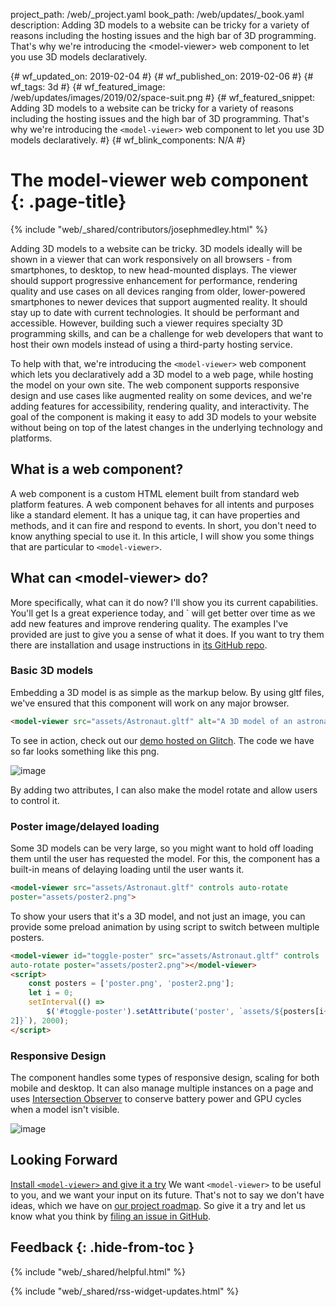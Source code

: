 project_path: /web/_project.yaml book_path: /web/updates/_book.yaml description: Adding 3D models to a website can be tricky for a variety of reasons including the hosting issues and the high bar of 3D programming. That's why we're introducing the &lt;model-viewer&gt; web component to let you use 3D models declaratively.

{# wf_updated_on: 2019-02-04 #} {# wf_published_on: 2019-02-06 #} {# wf_tags: 3d #} {# wf_featured_image: /web/updates/images/2019/02/space-suit.png #} {# wf_featured_snippet: Adding 3D models to a website can be tricky for a variety of reasons including the hosting issues and the high bar of 3D programming. That's why we're introducing the `<model-viewer>` web component to let you use 3D models declaratively. #} {# wf_blink_components: N/A #}

# The model-viewer web component {: .page-title}

{% include "web/_shared/contributors/josephmedley.html" %}

Adding 3D models to a website can be tricky. 3D models ideally will be shown in a viewer that can work responsively on all browsers - from smartphones, to desktop, to new head-mounted displays. The viewer should support progressive enhancement for performance, rendering quality and use cases on all devices ranging from older, lower-powered smartphones to newer devices that support augmented reality. It should stay up to date with current technologies. It should be performant and accessible. However, building such a viewer requires specialty 3D programming skills, and can be a challenge for web developers that want to host their own models instead of using a third-party hosting service.

To help with that, we're introducing the `<model-viewer>` web component which lets you declaratively add a 3D model to a web page, while hosting the model on your own site. The web component supports responsive design and use cases like augmented reality on some devices, and we're adding features for accessibility, rendering quality, and interactivity. The goal of the component is making it easy to add 3D models to your website without being on top of the latest changes in the underlying technology and platforms.

## What is a web component?

A web component is a custom HTML element built from standard web platform features. A web component behaves for all intents and purposes like a standard element. It has a unique tag, it can have properties and methods, and it can fire and respond to events. In short, you don't need to know anything special to use it. In this article, I will show you some things that are particular to `<model-viewer>`.

## What can &lt;model-viewer> do?

More specifically, what can it do now? I'll show you its current capabilities. You'll get Is a great experience today, and `<model-viewer> will get better over time as we add new features and improve rendering quality. The examples I've provided are just to give you a sense of what it does. If you want to try them there are installation and usage instructions in [its GitHub repo](https://github.com/GoogleWebComponents/model-viewer).

### Basic 3D models

Embedding a 3D model is as simple as the markup below. By using gltf files, we've ensured that this component will work on any major browser.

```html
<model-viewer src="assets/Astronaut.gltf" alt="A 3D model of an astronaut">
```

To see <model-viewer> in action, check out our [demo hosted on Glitch](https://model-viewer.glitch.me/). The code we have so far looks something like this png.

![image](/web/updates/images/2019/02/space-suit.png)

By adding two attributes, I can also make the model rotate and allow users to control it.

<model-viewer src="assets/Astronaut.gltf" controls auto-rotate>

### Poster image/delayed loading

Some 3D models can be very large, so you might want to hold off loading them until the user has requested the model. For this, the component has a built-in means of delaying loading until the user wants it.

```html
<model-viewer src="assets/Astronaut.gltf" controls auto-rotate
poster="assets/poster2.png">
```

To show your users that it's a 3D model, and not just an image, you can provide some preload animation by using script to switch between multiple posters.

```html
<model-viewer id="toggle-poster" src="assets/Astronaut.gltf" controls
auto-rotate poster="assets/poster2.png"></model-viewer>  
<script>  
    const posters = ['poster.png', 'poster2.png'];  
    let i = 0;  
    setInterval(() =>  
        $('#toggle-poster').setAttribute('poster', `assets/${posters[i++ %
2]}`), 2000);  
</script>
```

### Responsive Design

The component handles some types of responsive design, scaling for both mobile and desktop. It can also manage multiple instances on a page and uses [Intersection Observer](https://developer.mozilla.org/en-US/docs/Web/API/IntersectionObserver) to conserve battery power and GPU cycles when a model isn't visible.

![image](/web/updates/images/2019/02/responsive-space-suit.png)

## Looking Forward

[Install `<model-viewer>` and give it a try](https://github.com/GoogleWebComponents/model-viewer#installing.) We want `<model-viewer>` to be useful to you, and we want your input on its future. That's not to say we don't have ideas, which we have on [our project roadmap](https://www.google.com/url?q=https://github.com/GoogleWebComponents/model-viewer/projects/1&sa=D&ust=1545076622047000&usg=AFQjCNF4ZWzKnfW0nnpstv6KW6gSKZfQ_g). So give it a try and let us know what you think by [filing an issue in GitHub](https://www.google.com/url?q=https://github.com/GoogleWebComponents/model-viewer/projects/1&sa=D&ust=1545076622047000&usg=AFQjCNF4ZWzKnfW0nnpstv6KW6gSKZfQ_g).

## Feedback {: .hide-from-toc }

{% include "web/_shared/helpful.html" %}

<div class="clearfix"></div>

{% include "web/_shared/rss-widget-updates.html" %}